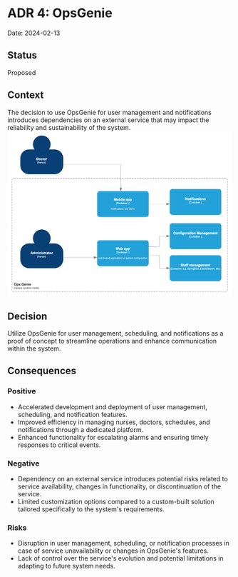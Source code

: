 # ADR 4: OpsGenie

Date: 2024-02-13

## Status
Proposed

## Context
The decision to use OpsGenie for user management and notifications introduces dependencies on an external service that may impact the reliability and sustainability of the system.
![dr-4.png](adr-4.png)
## Decision
Utilize OpsGenie for user management, scheduling, and notifications as a proof of concept to streamline operations and enhance communication within the system.

## Consequences

### Positive
- Accelerated development and deployment of user management, scheduling, and notification features.
- Improved efficiency in managing nurses, doctors, schedules, and notifications through a dedicated platform.
- Enhanced functionality for escalating alarms and ensuring timely responses to critical events.

### Negative
- Dependency on an external service introduces potential risks related to service availability, changes in functionality, or discontinuation of the service.
- Limited customization options compared to a custom-built solution tailored specifically to the system's requirements.

### Risks
- Disruption in user management, scheduling, or notification processes in case of service unavailability or changes in OpsGenie's features.
- Lack of control over the service's evolution and potential limitations in adapting to future system needs.
